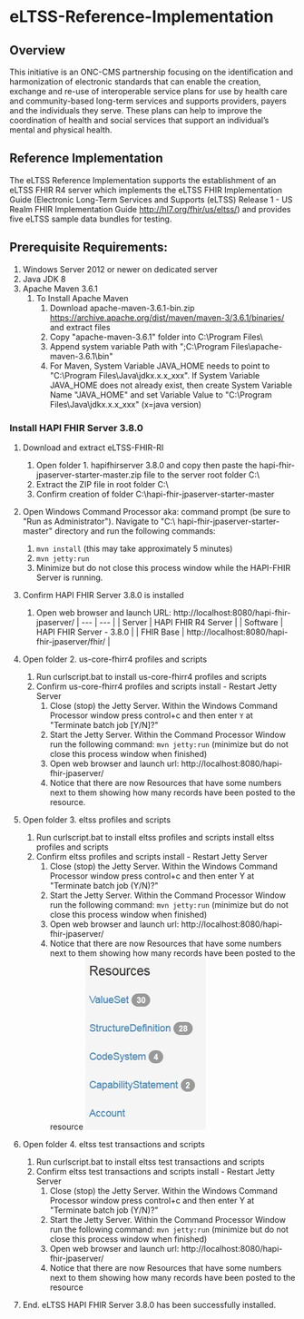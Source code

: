 # eLTSS-Reference-Implementation

## Overview

This initiative is an ONC-CMS partnership focusing on the identification and harmonization of electronic standards that can enable the creation, exchange and re-use of interoperable service plans for use by health care and community-based long-term services and supports providers, payers and the individuals they serve. These plans can help to improve the coordination of health and social services that support an individual’s mental and physical health.

## Reference Implementation

The eLTSS Reference Implementation supports the establishment of an eLTSS FHIR R4 server which implements the eLTSS FHIR Implementation Guide (Electronic Long-Term Services and Supports (eLTSS) Release 1 - US Realm FHIR Implementation Guide http://hl7.org/fhir/us/eltss/) and provides five eLTSS sample data bundles for testing. 

## Prerequisite Requirements:
1.	Windows Server 2012 or newer on dedicated server
2.	Java JDK 8
3.	Apache Maven 3.6.1 
    1. To Install Apache Maven
        1.	Download apache-maven-3.6.1-bin.zip https://archive.apache.org/dist/maven/maven-3/3.6.1/binaries/ and extract files
        2.	Copy "apache-maven-3.6.1" folder into C:\Program Files\
        3.	Append system variable Path with ";C:\Program Files\apache-maven-3.6.1\bin"
        4.	For Maven, System Variable JAVA_HOME needs to point to "C:\Program Files\Java\jdkx.x.x_xxx".  If System Variable JAVA_HOME does not already exist, then create System Variable Name "JAVA_HOME" and set Variable Value to "C:\Program Files\Java\jdkx.x.x_xxx" (x=java version)

### Install HAPI FHIR Server 3.8.0
1.	Download and extract eLTSS-FHIR-RI 
    1. Open folder 1. hapifhirserver 3.8.0  and copy then paste the hapi-fhir-jpaserver-starter-master.zip file to the server root folder C:\
    2. Extract the ZIP file in root folder C:\
    3. Confirm creation of folder C:\hapi-fhir-jpaserver-starter-master
2. Open Windows Command Processor aka: command prompt (be sure to "Run as Administrator"). Navigate to "C:\ hapi-fhir-jpaserver-starter-master" directory and run the following commands:
    1. `mvn install` (this may take approximately 5 minutes)
    2. `mvn jetty:run` 
    3. Minimize but do not close this process window while the HAPI-FHIR Server is running.
3. Confirm HAPI FHIR Server 3.8.0 is installed
    1. Open web browser and launch URL: http://localhost:8080/hapi-fhir-jpaserver/
        | --- | --- |
        | Server | HAPI FHIR R4 Server |
        | Software | HAPI FHIR Server - 3.8.0 |
        | FHIR Base | http://localhost:8080/hapi-fhir-jpaserver/fhir/ |

4. Open folder 2. us-core-fhirr4 profiles and scripts
    1. Run curlscript.bat to install us-core-fhirr4 profiles and scripts
    2. Confirm us-core-fhirr4 profiles and scripts install - Restart Jetty Server
        1. Close (stop) the Jetty Server. Within the Windows Command Processor window press control+c and then enter `Y` at "Terminate batch job [Y/N]?"
        2. Start the Jetty Server.  Within the Command Processor Window run the following command: `mvn jetty:run` (minimize but do not close this process window when finished)
        3. Open web browser and launch url: http://localhost:8080/hapi-fhir-jpaserver/
        4. Notice that there are now Resources that have some numbers next to them showing how many records have been posted to the resource.
        


5. Open folder 3. eltss profiles and scripts
    1. Run curlscript.bat to install eltss profiles and scripts install eltss profiles and scripts
    2. Confirm eltss profiles and scripts install - Restart Jetty Server 
        1. Close (stop) the Jetty Server. Within the Windows Command Processor window press control+c and then enter Y at "Terminate batch job (Y/N)?"
        2. Start the Jetty Server.  Within the Command Processor Window run the following command: `mvn jetty:run` (minimize but do not close this process window when finished)
        3. Open web browser and launch url: http://localhost:8080/hapi-fhir-jpaserver/
        4. Notice that there are now Resources that have some numbers next to them showing how many records have been posted to the resource
        ![alt text](https://github.com/onc-healthit/eLTSS-Reference-Implementation/blob/master/5.%20Installation%20instructions/README-images/Resources-1.jpg)


6. Open folder 4. eltss test transactions and scripts
    1. Run curlscript.bat to install eltss test transactions and scripts
    2. Confirm eltss test transactions and scripts install - Restart Jetty Server 
        1. Close (stop) the Jetty Server. Within the Windows Command Processor window press control+c and then enter Y at "Terminate batch job (Y/N)?"
        2. Start the Jetty Server.  Within the Command Processor Window run the following command: `mvn jetty:run` (minimize but do not close this process window when finished)
        3. Open web browser and launch url: http://localhost:8080/hapi-fhir-jpaserver/
        4. Notice that there are now Resources that have some numbers next to them showing how many records have been posted to the resource



7. End. eLTSS HAPI FHIR Server 3.8.0 has been successfully installed.  



